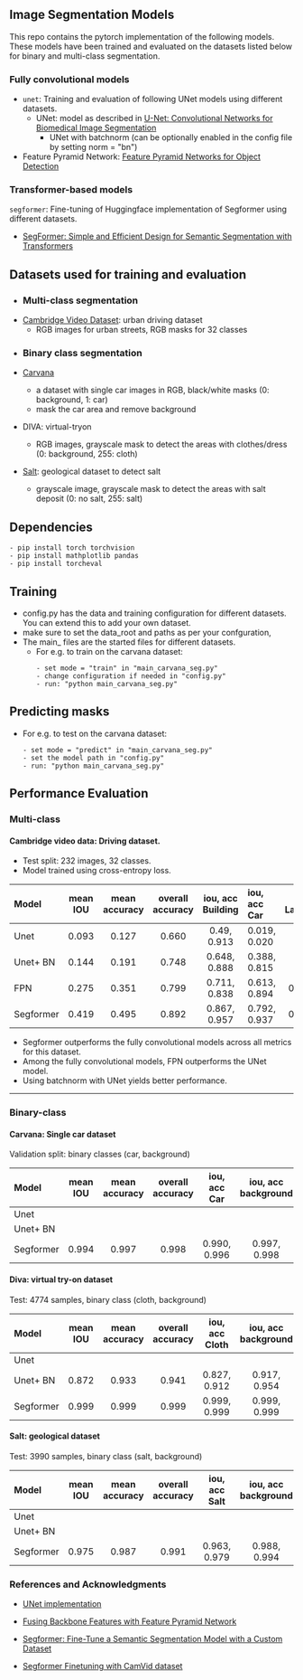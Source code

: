 ## Image Segmentation Models

This repo contains the pytorch implementation of the following models. These models have been trained and evaluated on the datasets listed below for binary and multi-class segmentation.

### Fully convolutional models
- ```unet```: Training and evaluation of following UNet models using different datasets.
  - UNet: model as described in [U-Net: Convolutional Networks for Biomedical Image Segmentation](https://arxiv.org/abs/1505.04597)
    - UNet with batchnorm (can be optionally enabled in the config file by setting norm = "bn")
- Feature Pyramid Network: [Feature Pyramid Networks for Object Detection](https://arxiv.org/pdf/1612.03144)
  
### Transformer-based models
```segformer```: Fine-tuning of Huggingface implementation of Segformer using different datasets.
- [SegFormer: Simple and Efficient Design for Semantic Segmentation with Transformers](https://arxiv.org/abs/2105.15203)

## Datasets used for training and evaluation

- ### Multi-class segmentation
* [Cambridge Video Dataset](https://www.kaggle.com/datasets/carlolepelaars/camvid): urban driving dataset
  - RGB images for urban streets, RGB masks for 32 classes
 
- ### Binary class segmentation
- [Carvana](https://www.kaggle.com/competitions/carvana-image-masking-challenge)
   - a dataset with single car images in RGB,  black/white masks (0: background, 1: car)
   - mask the car area and remove background
 
- DIVA: virtual-tryon
  - RGB images, grayscale mask to detect the areas with clothes/dress (0: background,  255: cloth)
     
- [Salt](https://www.kaggle.com/c/tgs-salt-identification-challenge/overview): geological dataset to detect salt
   - grayscale image, grayscale mask to detect the areas with salt deposit (0: no salt, 255: salt)


## Dependencies
```
- pip install torch torchvision
- pip install mathplotlib pandas
- pip install torcheval
```



## Training
- config.py has the data and training configuration for different datasets. You can extend this to 
add your own dataset.
- make sure to set the data_root and paths as per your confguration,
- The main_ files are the started files for different datasets. 
  - For e.g. to train on the carvana dataset: 
    ```
    - set mode = "train" in "main_carvana_seg.py"
    - change configuration if needed in "config.py"
    - run: "python main_carvana_seg.py"
    ```  

## Predicting masks
  - For e.g. to test on the carvana dataset:
    ```
    - set mode = "predict" in "main_carvana_seg.py"
    - set the model path in "config.py"
    - run: "python main_carvana_seg.py"
    ```

## Performance Evaluation

### Multi-class

#### Cambridge video data: Driving dataset. 
- Test split: 232 images, 32 classes.
- Model trained using cross-entropy loss.

| Model    | mean IOU | mean accuracy | overall accuracy | iou, acc Building|iou, acc Car|iou, acc LaneMkgsDriv|iou, acc Pedestrian|iou, acc Sidewalk|iou, acc SUVPickupTruck|iou, acc TrafficLight|
|:---------|:--------:|:-------------:|:----------------:|:----------------:|:-----------|:-------------------:|:-----------------:|:---------------:|:---------------------:|:-------------------:|
| Unet     | 0.093    |   0.127       | 0.660            | 0.49, 0.913      |0.019, 0.020|0, 0             |0, 0               |0.321, 0.505     |0,  0             |0, 0                 | 
| Unet+ BN | 0.144    |   0.191       | 0.748            | 0.648, 0.888     |0.388, 0.815|0, 0             |0, 0               |0.593, 0.771     |0.0, 0.0          |0.0, 0.0             |
| FPN      | 0.275    |   0.351       | 0.799            | 0.711, 0.838     |0.613, 0.894|0.284, 0.352     |0.168, 0.281       |0.697, 0.870     |0.064, 0.067       |0.282, 0.326         |    
| Segformer| 0.419    |   0.495       | 0.892            | 0.867, 0.957     |0.792, 0.937|0.503, 0.584     |0.442, 0.618       |0.815, 0.938     |0.322, 0.506       |0.592, 0.736         | 


- Segformer outperforms the fully convolutional models across all metrics for this dataset.
- Among the fully convolutional models, FPN outperforms the UNet model.
- Using batchnorm with UNet yields better performance.
----------------------------------------------------------------------------------------------------------------------------------------------------------------------------------------------------

### Binary-class

#### Carvana: Single car dataset
Validation split: binary classes (car, background)

| Model    | mean IOU | mean accuracy | overall accuracy | iou, acc Car     | iou, acc background|
|:---------|:--------:|:-------------:|:----------------:|:----------------:|:------------------:|
| Unet     |          |               |                  |
| Unet+ BN |          |               |                  | 
| Segformer|   0.994  |  0.997        |    0.998         | 0.990, 0.996     | 0.997, 0.998       |


#### Diva: virtual try-on dataset
Test: 4774 samples, binary class (cloth, background)

| Model    | mean IOU | mean accuracy | overall accuracy | iou, acc Cloth   | iou, acc background|
|:---------|:--------:|:-------------:|:----------------:|:----------------:|:------------------:|
| Unet     |          |               |                  |
| Unet+ BN |   0.872  |  0.933        |    0.941         | 0.827, 0.912     | 0.917, 0.954       |
| Segformer|   0.999  |  0.999        |    0.999         | 0.999, 0.999     | 0.999, 0.999       |


#### Salt: geological dataset
Test: 3990 samples, binary class (salt, background)

| Model    | mean IOU | mean accuracy | overall accuracy | iou, acc Salt   | iou, acc background|
|:---------|:--------:|:-------------:|:----------------:|:----------------:|:------------------:|
| Unet     |          |               |                  |
| Unet+ BN |          |               |                  | 
| Segformer|   0.975  |  0.987        |    0.991         | 0.963, 0.979     | 0.988, 0.994       |





### References and Acknowledgments
- [UNet implementation](https://pyimagesearch.com/2021/11/08/u-net-training-image-segmentation-models-in-pytorch/)

- [Fusing Backbone Features with Feature Pyramid Network](https://medium.com/@freshtechyy/fusing-backbone-features-using-feature-pyramid-network-fpn-c652aa6a264b)
- [Segformer: Fine-Tune a Semantic Segmentation Model with a Custom Dataset](https://huggingface.co/blog/fine-tune-segformer)
- [Segformer Finetuning with CamVid dataset](https://github.com/CherifiImene/buildings_and_road_segmentation/blob/main/data_handler/data.py)

